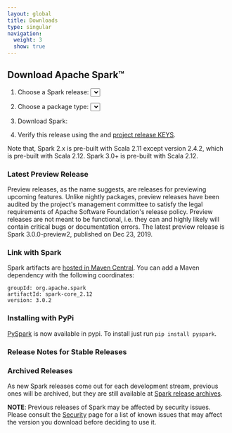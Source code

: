```yaml
---
layout: global
title: Downloads
type: singular
navigation:
  weight: 3
  show: true
---
```


<script type="text/javascript">
$(document).ready(function() {
  initDownloads();
  initReleaseNotes();
});
</script>

## Download Apache Spark&trade;

1. Choose a Spark release:
  <select id="sparkVersionSelect" onChange="javascript:onVersionSelect();"></select><br>

2. Choose a package type:
  <select id="sparkPackageSelect" onChange="javascript:onPackageSelect();"></select><br>

3. Download Spark: <span id="spanDownloadLink"></span>

4. Verify this release using the <span id="sparkDownloadVerify"></span> and [project release KEYS](https://downloads.apache.org/spark/KEYS).

Note that, Spark 2.x is pre-built with Scala 2.11 except version 2.4.2, which is pre-built with Scala 2.12. Spark 3.0+ is pre-built with Scala 2.12.

### Latest Preview Release
Preview releases, as the name suggests, are releases for previewing upcoming features.
Unlike nightly packages, preview releases have been audited by the project's management committee
to satisfy the legal requirements of Apache Software Foundation's release policy.
Preview releases are not meant to be functional, i.e. they can and highly likely will contain
critical bugs or documentation errors.
The latest preview release is Spark 3.0.0-preview2, published on Dec 23, 2019.

### Link with Spark
Spark artifacts are [hosted in Maven Central](https://search.maven.org/search?q=g:org.apache.spark). You can add a Maven dependency with the following coordinates:

    groupId: org.apache.spark
    artifactId: spark-core_2.12
    version: 3.0.2

### Installing with PyPi
<a href="https://pypi.org/project/pyspark/">PySpark</a> is now available in pypi. To install just run `pip install pyspark`.

### Release Notes for Stable Releases

<ul id="sparkReleaseNotes"></ul>

### Archived Releases

As new Spark releases come out for each development stream, previous ones will be archived,
but they are still available at [Spark release archives](https://archive.apache.org/dist/spark/).

**NOTE**: Previous releases of Spark may be affected by security issues. Please consult the
[Security](security.html) page for a list of known issues that may affect the version you download
before deciding to use it.
